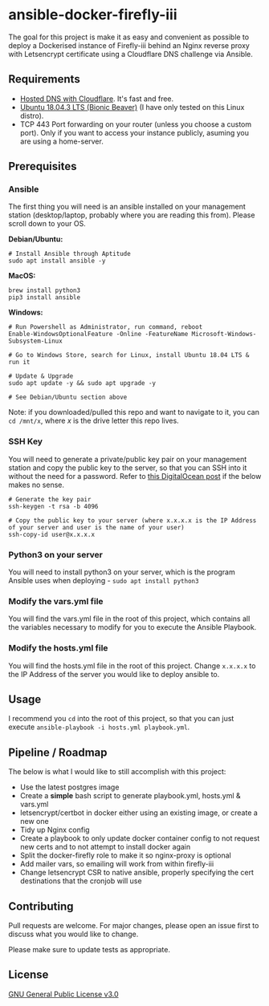 # ansible-docker-firefly-iii

The goal for this project is make it as easy and convenient as possible to deploy a Dockerised instance of Firefly-iii behind an Nginx reverse proxy with Letsencrypt certificate using a Cloudflare DNS challenge via Ansible.

## Requirements
* [Hosted DNS with Cloudflare](https://www.cloudflare.com/dns/). It's fast and free.
* [Ubuntu 18.04.3 LTS (Bionic Beaver)](http://releases.ubuntu.com/18.04/) (I have only tested on this Linux distro).
* TCP 443 Port forwarding on your router (unless you choose a custom port). Only if you want to access your instance publicly, asuming you are using a home-server.

## Prerequisites
### Ansible
The first thing you will need is an ansible installed on your management station (desktop/laptop, probably where you are reading this from). Please scroll down to your OS.

**Debian/Ubuntu:**
```
# Install Ansible through Aptitude
sudo apt install ansible -y
```

**MacOS:**
```
brew install python3
pip3 install ansible
```

**Windows:**
```
# Run Powershell as Administrator, run command, reboot
Enable-WindowsOptionalFeature -Online -FeatureName Microsoft-Windows-Subsystem-Linux

# Go to Windows Store, search for Linux, install Ubuntu 18.04 LTS & run it

# Update & Upgrade
sudo apt update -y && sudo apt upgrade -y

# See Debian/Ubuntu section above
```
Note: if you downloaded/pulled this repo and want to navigate to it, you can `cd /mnt/x`, where *x* is the drive letter this repo lives.

### SSH Key
You will need to generate a private/public key pair on your management station and copy the public key to the server, so that you can SSH into it without the need for a password. Refer to [this DigitalOcean post](https://www.digitalocean.com/community/tutorials/how-to-set-up-ssh-keys--2) if the below makes no sense.
```
# Generate the key pair
ssh-keygen -t rsa -b 4096

# Copy the public key to your server (where x.x.x.x is the IP Address of your server and user is the name of your user)
ssh-copy-id user@x.x.x.x
```

### Python3 on your server
You will need to install python3 on your server, which is the program Ansible uses when deploying - `sudo apt install python3`

### Modify the vars.yml file
You will find the vars.yml file in the root of this project, which contains all the variables necessary to modify for you to execute the Ansible Playbook.

### Modify the hosts.yml file
You will find the hosts.yml file in the root of this project. Change `x.x.x.x` to the IP Address of the server you would like to deploy ansible to.

## Usage
I recommend you `cd` into the root of this project, so that you can just execute `ansible-playbook -i hosts.yml playbook.yml`.

## Pipeline / Roadmap
The below is what I would like to still accomplish with this project:
* Use the latest postgres image
* Create a **simple** bash script to generate playbook.yml, hosts.yml & vars.yml
* letsencrypt/certbot in docker either using an existing image, or create a new one
* Tidy up Nginx config
* Create a playbook to only update docker container config to not request new certs and to not attempt to install docker again
* Split the docker-firefly role to make it so nginx-proxy is optional
* Add mailer vars, so emailing will work from within firefly-iii
* Change letsencrypt CSR to native ansible, properly specifying the cert destinations that the cronjob will use

## Contributing
Pull requests are welcome. For major changes, please open an issue first to discuss what you would like to change.

Please make sure to update tests as appropriate.

## License
[GNU General Public License v3.0](https://github.com/TempoChocolate/ansible-docker-firefly-iii/blob/master/LICENSE)

